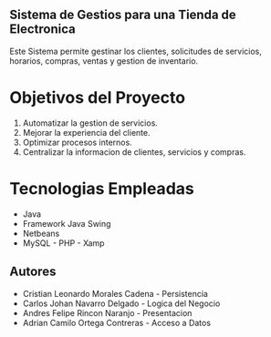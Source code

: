 ## Sistema de Gestios para una Tienda de Electronica

Este Sistema permite gestinar los clientes, solicitudes de servicios, horarios, compras, ventas y gestion de inventario.

# Objetivos del Proyecto
1. Automatizar la gestion de servicios.
2. Mejorar la experiencia del cliente.
3. Optimizar procesos internos.
4. Centralizar la informacion de clientes, servicios y compras.

# Tecnologias Empleadas
- Java
- Framework Java Swing
- Netbeans
- MySQL - PHP - Xamp


## Autores
- Cristian Leonardo Morales Cadena - Persistencia
- Carlos Johan Navarro Delgado - Logica del Negocio
- Andres Felipe Rincon Naranjo - Presentacion
- Adrian Camilo Ortega Contreras - Acceso a Datos
